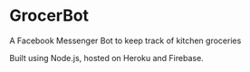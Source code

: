 # GrocerBot
A Facebook Messenger Bot to keep track of kitchen groceries

Built using Node.js, hosted on Heroku and Firebase.
